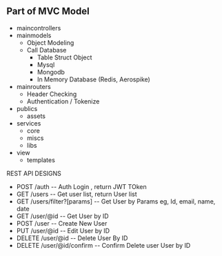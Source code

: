 ## Part of MVC Model

- maincontrollers
- mainmodels
    - Object Modeling
    - Call Database
        - Table Struct Object
        - Mysql
        - Mongodb
        - In Memory Database (Redis, Aerospike)
- mainrouters
    - Header Checking
    - Authentication / Tokenize
- publics
    - assets
- services
    - core
    - miscs
    - libs
- view
    -  templates


REST API DESIGNS

- POST /auth -- Auth Login , return JWT TOken
- GET /users -- Get user list, return User list
- GET /users/filter?[params] -- Get User by Params eg, Id, email, name, date
- GET /user/@id -- Get User by ID
- POST /user -- Create New User
- PUT /user/@id -- Edit User by ID
- DELETE /user/@id -- Delete User By ID
- DELETE /user/@id/confirm -- Confirm Delete user User by ID
